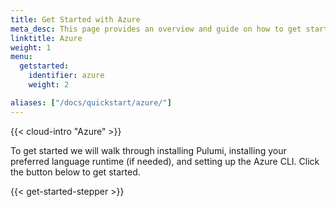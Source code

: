 ```yaml
---
title: Get Started with Azure
meta_desc: This page provides an overview and guide on how to get started with Azure.
linktitle: Azure
weight: 1
menu:
  getstarted:
    identifier: azure
    weight: 2

aliases: ["/docs/quickstart/azure/"]
---
```


{{< cloud-intro "Azure" >}}

To get started we will walk through installing Pulumi, installing your preferred language runtime (if needed), and setting up the Azure CLI. Click the button below to get started.

{{< get-started-stepper >}}
